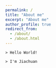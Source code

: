 ```yaml
---
permalink: /
title: "About me"
excerpt: "About me"
author_profile: true
redirect_from: 
  - /about/
  - /about.html
---
```



```
> Hello World!

> I'm Jiachuan
```